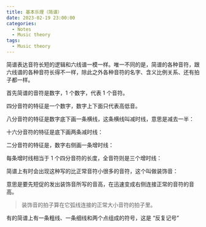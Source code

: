 ```yaml
---
title: 基本乐理（简谱）
date: 2023-02-19 23:00:00
categories:
  - Notes
  - Music theory
tags:
  - Music theory
---
```


简谱表达音符长短的逻辑和六线谱一模一样。唯一不同的是，简谱的各种音符，跟六线谱的各种音符长得不一样，除此之外各种音符的名字、含义比例关系、还有拍子都一样。

首先简谱的音符是数字，1 个数字，代表 1 个音符。

四分音符的特征是一个数字，数字上下面只代表高低音。

八分音符的特征是数字底下画一条横线，这条横线叫减时线，意思是减去一半：

<!-- more -->

<hairy-image src="https://pic.imgdb.cn/item/63f35fe5f144a01007ba4e09.jpg" />

十六分音符的特征是底下画两条减时线：

<hairy-image src="https://pic.imgdb.cn/item/63f36019f144a01007ba8e0f.jpg" />

二分音符的特征是，数字右侧画一条增时线：

<hairy-image src="https://pic.imgdb.cn/item/63f36049f144a01007bac7ef.jpg" />

每条增时线相当于 1 个四分音符的长度，全音符则是三个增时线：

<hairy-image src="https://pic.imgdb.cn/item/63f3616cf144a01007bca474.jpg" />

简谱上有时会出现这种写的比正常音符小很多的音符，这个叫做装饰音：

<hairy-image src="https://pic.imgdb.cn/item/63f364d4f144a01007c1b2c8.jpg" />

意思是要先短促的发出装饰音所写的音高，在迅速变成右侧连接正常的音符的音高。

> 装饰音的拍子算在它弧线连接的正常大小音符的拍子里。

有的简谱上有一条粗线、一条细线和两个点组成的符号，这是 “反复记号”

<hairy-image src="https://pic.imgdb.cn/item/63f365b1f144a01007c37e69.jpg" />
